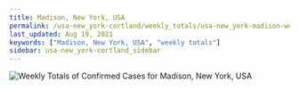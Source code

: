 ```yaml
---
title: Madison, New York, USA
permalink: /usa-new_york-cortland/weekly_totals/usa-new_york-madison-weekly_totals.html
last_updated: Aug 19, 2021
keywords: ["Madison, New York, USA", "weekly totals"]
sidebar: usa-new_york-cortland_sidebar
---
```


![Weekly Totals of Confirmed Cases for Madison, New York, USA](/covid_tracker/images/graphs/usa-new_york-madison-weekly_totals_graph.png)
